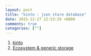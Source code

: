 ```yaml
---
layout: post
title: "kinto : json store database"
date: 2015-12-27 22:53:29 +0800
comments: true
categories: [""]
---
```


<!-- more -->

1. [kinto]
2. [Ecosystem & generic storage]

[kinto]:https://github.com/Kinto/kinto
[Ecosystem & generic storage]:http://www.servicedenuages.fr/en/generic-storage-ecosystem